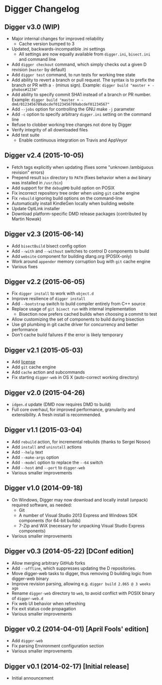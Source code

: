 Digger Changelog
================

Digger v3.0 (WIP)
------------------------

 * Major internal changes for improved reliability
   * Cache version bumped to 3
 * Updated, backwards-incompatible .ini settings
   * All settings are now equally available from
     `digger.ini`, `bisect.ini` and command line
 * Add `digger checkout` command, which simply
   checks out a given D revision (`master` by default)
 * Add `digger test` command, to run tests for
   working tree state
 * Add ability to revert a branch or pull request.
   The syntax is to prefix the branch or PR with a `-`
   (minus sign).
   Example: `digger build "master + -phobos#1234"`
 * Add ability to specify commit SHA1 instead of a
   branch or PR number. Example:
   `digger build "master + -dmd/0123456789abcdef0123456789abcdef01234567"`
 * Add `--jobs` option for controlling the GNU make
   `-j` parameter
 * Add `-c` option to specify arbitrary `digger.ini`
   setting on the command line
 * Refuse to clobber working tree changes not done
   by Digger
 * Verify integrity of all downloaded files
 * Add test suite
   * Enable continuous integration on Travis and
     AppVeyor

Digger v2.4 (2015-10-05)
------------------------

 * Fetch tags explicitly when updating
   (fixes some "unknown /ambiguous revision" errors)
 * Prepend result `bin` directory to `PATH`
   (fixes behavior when a `dmd` binary was installed in `/usr/bin`)
 * Add support for the `debugDMD` build option on POSIX
 * Fix incorrect repository tree order when using `git` cache engine
 * Fix `rebuild` ignoring build options on the command-line
 * Automatically install KindleGen locally when building website
 * Update OptLink installer
 * Download platform-specific DMD release packages
   (contributed by Martin Nowak)

Digger v2.3 (2015-06-14)
------------------------

 * Add `bisectBuild` bisect config option
 * Add `--with` and `--without` switches to control D components to build
 * Add `website` component for building dlang.org (POSIX-only)
 * Work around `appender` memory corruption bug with `git` cache engine
 * Various fixes

Digger v2.2 (2015-06-05)
------------------------

 * Fix `digger install` to work with `object.d`
 * Improve resilience of `digger install`
 * Add `--bootstrap` switch to build compiler entirely from C++ source
 * Replace usage of `git bisect run` with internal implementation
   * Bisection now prefers cached builds when choosing a commit to test
 * Allow customizing the set of components to build during bisection
 * Use git plumbing in git cache driver for concurrency and better performance
 * Don't cache build failures if the error is likely temporary

Digger v2.1 (2015-05-03)
------------------------

 * Add [license](LICENSE.md)
 * Add `git` cache engine
 * Add `cache` action and subcommands
 * Fix starting `digger-web` in OS X
   (auto-correct working directory)

Digger v2.0 (2015-04-26)
------------------------

 * `idgen.d` update (DMD now requires DMD to build)
 * Full core overhaul, for improved performance, granularity and extensibility.
   A fresh install is recommended.

Digger v1.1 (2015-03-04)
------------------------

 * Add `rebuild` action, for incremental rebuilds
   (thanks to Sergei Nosov)
 * Add `install` and `uninstall` actions
 * Add `--help` text
 * Add `--make-args` option
 * Add `--model` option to replace the `--64` switch
 * Add `--host` and `--port` to `digger-web`
 * Various smaller improvements

Digger v1.0 (2014-09-18)
------------------------

 * On Windows, Digger may now download and locally install (unpack) required 
   software, as needed:
   - Git
   - A number of Visual Studio 2013 Express and Windows SDK components (for 
     64-bit builds)
   - 7-Zip and WiX (necessary for unpacking Visual Studio Express components)
 * Various smaller improvements

Digger v0.3 (2014-05-22) [DConf edition]
----------------------------------------

 * Allow merging arbitrary GitHub forks
 * Add `--offline`, which suppresses updating the D repositories.
 * Move digger-web tasks to digger, thus removing D building logic from 
   digger-web binary
 * Improve revision parsing, allowing e.g. `digger build 2.065 @ 3 weeks ago`
 * Rename `digger-web` directory to `web`, to avoid conflict with POSIX binary 
   of `digger-web.d`
 * Fix web UI behavior when refreshing
 * Fix exit status code propagation
 * Various smaller improvements

Digger v0.2 (2014-04-01) [April Fools' edition]
-----------------------------------------------

 * Add `digger-web`
 * Fix parsing Environment configuration section
 * Various smaller improvements

Digger v0.1 (2014-02-17) [Initial release]
------------------------------------------

 * Initial announcement

